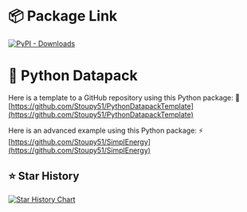 
# 📦 Package Link
[![PyPI - Downloads](https://img.shields.io/pypi/dm/python_datapack?logo=python&label=PyPI%20downloads)](https://pypi.org/project/python_datapack/)

# 🐍 Python Datapack
Here is a template to a GitHub repository using this Python package: 📝
[https://github.com/Stoupy51/PythonDatapackTemplate](https://github.com/Stoupy51/PythonDatapackTemplate)

Here is an advanced example using this Python package: ⚡
[https://github.com/Stoupy51/SimplEnergy](https://github.com/Stoupy51/SimplEnergy)

## ⭐ Star History

<a href="https://star-history.com/#Stoupy51/python_datapack&Date">
 <picture>
   <source media="(prefers-color-scheme: dark)" srcset="https://api.star-history.com/svg?repos=Stoupy51/python_datapack&type=Date&theme=dark" />
   <source media="(prefers-color-scheme: light)" srcset="https://api.star-history.com/svg?repos=Stoupy51/python_datapack&type=Date" />
   <img alt="Star History Chart" src="https://api.star-history.com/svg?repos=Stoupy51/python_datapack&type=Date" />
 </picture>
</a>

